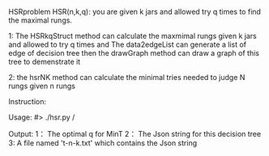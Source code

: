 HSRproblem
HSR(n,k,q): you are given k jars and allowed try q times to find the maximal rungs.

1: The HSRkqStruct method can calculate the maxmimal rungs given k jars and allowed to try q times and The data2edgeList can generate a list of edge of decision tree then the drawGraph method can draw a graph of this tree to demenstrate it

2: the hsrNK method can calculate the minimal tries needed to judge N rungs given n rungs

Instruction:

Usage: #> ./hsr.py <rungs n> <Jars k> /

Output: 1： The optimal q for MinT
        2： The Json string for this decision tree
        3:  A file named 't-n-k.txt' which contains the Json string

